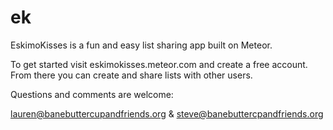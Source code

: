 ek
==

EskimoKisses is a fun and easy list sharing app built on Meteor.

To get started visit eskimokisses.meteor.com and create a free account.
From there you can create and share lists with other users. 

Questions and comments are welcome:

lauren@banebuttercupandfriends.org
&
steve@banebuttercpandfriends.org

